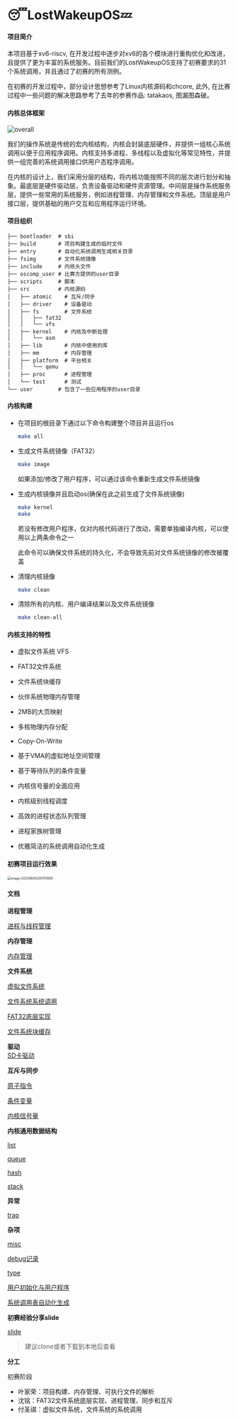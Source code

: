 # 😴LostWakeupOS💤

#### 项目简介

本项目基于xv6-riscv, 在开发过程中逐步对xv6的各个模块进行重构优化和改进， 且提供了更为丰富的系统服务。目前我们的LostWakeupOS支持了初赛要求的31个系统调用，并且通过了初赛的所有测例。


在初赛的开发过程中，部分设计思想参考了Linux内核源码和chcore, 此外, 在比赛过程中一些问题的解决思路参考了去年的参赛作品: tatakaos, 图漏图森破。


#### 内核总体框架

![overall](./doc/image/README.assets/overall.png)

我们的操作系统是传统的宏内核结构，内核会封装底层硬件，并提供一组核心系统调用以便于应用程序调用。内核支持多进程、多线程以及虚拟化等常见特性，并提供一组完善的系统调用接口供用户态程序调用。

在内核的设计上，我们采用分层的结构，将内核功能按照不同的层次进行划分和抽象。最底层是硬件驱动层，负责设备驱动和硬件资源管理。中间层是操作系统服务层，提供一些常用的系统服务，例如进程管理、内存管理和文件系统。顶层是用户接口层，提供基础的用户交互和应用程序运行环境。


#### 项目组织

```
├── bootloader  # sbi
├── build		# 项目构建生成的临时文件
├── entry       # 自动化系统调用生成相关目录
├── fsimg       # 文件系统镜像
├── include     # 内核头文件
├── oscomp_user # 比赛方提供的user目录
├── scripts     # 脚本
├── src         # 内核源码
│   ├── atomic    # 互斥/同步
│   ├── driver    # 设备驱动
│   ├── fs		  # 文件系统
│   │   ├── fat32
│   │   └── vfs
│   ├── kernel    # 内核及中断处理
│   │   └── asm
│   ├── lib       # 内核中使用的库
│   ├── mm        # 内存管理
│   ├── platform  # 平台相关
│   │   └── qemu
│   ├── proc      # 进程管理
│   └── test      # 测试
└── user        # 包含了一些应用程序的user目录
```





#### 内核构建

- 在项目的根目录下通过以下命令构建整个项目并且运行os

  ```bash
  make all
  ```

- 生成文件系统镜像（FAT32）

  ```bash
  make image
  ```

  如果添加/修改了用户程序，可以通过该命令重新生成文件系统镜像

- 生成内核镜像并且启动os(确保在此之前生成了文件系统镜像)

  ```bash
  make kernel
  make
  ```

  若没有修改用户程序，仅对内核代码进行了改动，需要单独编译内核，可以使用以上两条命令之一

  此命令可以确保文件系统的持久化，不会导致先前对文件系统镜像的修改被覆盖

- 清理内核镜像

  ```bash
  make clean
  ```


- 清除所有的内核、用户编译结果以及文件系统镜像

  ```bash
  make clean-all
  ```



#### 内核支持的特性

- 虚拟文件系统 VFS

- FAT32文件系统

- 文件系统块缓存

- 伙伴系统物理内存管理

- 2MB的大页映射

- 多核物理内存分配

- Copy-On-Write

- 基于VMA的虚拟地址空间管理

- 基于等待队列的条件变量

- 内核信号量的全面应用

- 内核级别线程调度

- 高效的进程状态队列管理

- 进程家族树管理

- 优雅简洁的系统调用自动化生成




#### 初赛项目运行效果

<img src="doc/image/README.assets/运行效果.png" alt="image-20230605200701800" style="zoom:50%;" />



#### 文档

**进程管理**

[进程与线程管理](doc/proc/thread_and_proc.md)



**内存管理**

[内存管理](doc/mm/memory.md)



**文件系统**

[虚拟文件系统](doc/fs/vfs.md)

[文件系统系统调用](doc/oscomp/fssyscall.md)

[FAT32底层实现](doc/fs/FAT32.md)

[文件系统块缓存](doc/fs/bcache.md)

**驱动**  
[SD卡驱动](doc/driver//sdcard.md)

**互斥与同步**

[原子指令](doc/atomic/ops.md)

[条件变量](doc/atomic/cond.md)

[内核信号量](doc/atomic/semaphore.md)



**内核通用数据结构**

[list](doc/data_structure/queue.md)

[queue](doc/data_structure/queue.md)

[hash](doc/data_structure/hash.md)

[stack](doc/fs/fat32_stack.md)



**异常**

[trap](doc/misc/trap.md)



**杂项**

[misc](doc/misc/misc.md)

[debug记录](doc/misc/debug记录.md)

[type](doc/misc/types.md)

[用户初始化与用户程序](doc/misc/user.md)

[系统调用表自动化生成](doc/misc/syscall_tbl.md)



**初赛经验分享slide**

[slide](doc/slide/index.html)
> 建议clone或者下载到本地后查看




**分工**

初赛阶段

- 叶家荣：项目构建、内存管理、可执行文件的解析
- 沈铭：FAT32文件系统底层实现、进程管理、同步和互斥
- 付圣祺：虚拟文件系统，文件系统的系统调用




